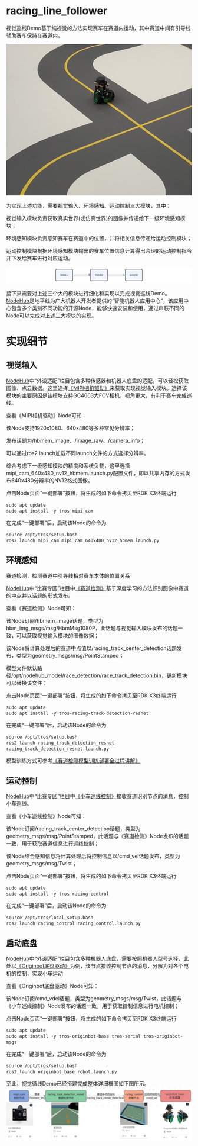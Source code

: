 # racing_line_follower


视觉巡线Demo基于纯视觉的方法实现赛车在赛道内运动，其中赛道中间有引导线辅助赛车保持在赛道内。

![live](images/live.jpg)

为实现上述功能，需要视觉输入、环境感知、运动控制三大模块，其中：

视觉输入模块负责获取真实世界(或仿真世界)的图像并传递给下一级环境感知模块；

环境感知模块负责感知赛车在赛道中的位置，并将相关信息传递给运动控制模块；

运动控制模块根据环境感知模块输出的赛车位置信息计算得出合理的运动控制指令并下发给赛车进行对应运动。

![flow_path](images/flow_path.jpg)

接下来需要对上述三个大的模块进行细化和实现以完成视觉巡线Demo。[NodeHub](https://developer.horizon.cc/nodehub)是地平线为广大机器人开发者提供的“智能机器人应用中心”，该应用中心包含多个类别不同功能的开源Node，能够快速安装和使用，通过串联不同的Node可以完成对上述三大模块的实现。

# 实现细节

## 视觉输入

[NodeHub](https://developer.horizon.cc/nodehub)中“外设适配”栏目包含多种传感器和机器人底盘的适配，可以轻松获取图像、点云数据。这里选择[《MIPI相机驱动》](https://developer.horizon.cc/nodehubdetail/168958376283445781)来获取实现视觉输入模块。选择该模块的主要原因是该模块支持GC4663大FOV相机，视角更大，有利于赛车完成巡线。

查看《MIPI相机驱动》Node可知：

该Node支持1920x1080、640x480等多种常见分辨率；

发布话题为/hbmem_image、/image_raw、/camera_info；

可以通过ros2 launch加载不同launch文件的方式选择分辨率。

综合考虑下一级感知模块的精度和系统负载，这里选择mipi_cam_640x480_nv12_hbmem.launch.py配置文件，即以共享内存的方式发布640x480分辨率的NV12格式图像。

点击Node页面“一键部署”按钮，将生成的如下命令拷贝至RDK X3终端运行

```shell
sudo apt update
sudo apt install -y tros-mipi-cam
```
在完成“一键部署”后，启动该Node的命令为
```shell
source /opt/tros/setup.bash
ros2 launch mipi_cam mipi_cam_640x480_nv12_hbmem.launch.py
```

## 环境感知

赛道检测，检测赛道中引导线相对赛车本体的位置关系

[NodeHub](https://developer.horizon.cc/nodehub)中“比赛专区”栏目中[《赛道检测》](https://developer.horizon.cc/nodehubdetail/184587678518566919)基于深度学习的方法识别图像中赛道的中点并以话题的形式发布。

查看《赛道检测》Node可知：

该Node订阅/hbmem_image话题，类型为hbm_img_msgs/msg/HbmMsg1080P，此话题与视觉输入模块发布的话题一致，可以获取视觉输入模块的图像数据；

该Node将计算处理后的赛道中点值以/racing_track_center_detection话题发布，类型为geometry_msgs/msg/PointStamped；

模型文件默认路径/opt/nodehub_model/race_detection/race_track_detection.bin，更新模块可以替换该文件；

点击Node页面“一键部署”按钮，将生成的如下命令拷贝至RDK X3终端运行

```shell
sudo apt update
sudo apt install -y tros-racing-track-detection-resnet
```

在完成“一键部署”后，启动该Node的命令为

```shell
source /opt/tros/setup.bash
ros2 launch racing_track_detection_resnet racing_track_detection_resnet.launch.py
```
模型训练方式可参考[《赛道检测模型训练部署全过程讲解》](https://developer.horizon.cc/forumDetail/185446272545810434)

## 运动控制

[NodeHub](https://developer.horizon.cc/nodehub)中“比赛专区”栏目中[《小车巡线控制》](https://developer.horizon.cc/nodehubdetail/184587678518566923)接收赛道识别节点的消息，控制小车巡线。

查看《小车巡线控制》Node可知：

该Node订阅/racing_track_center_detection话题，类型为geometry_msgs/msg/PointStamped，此话题与《赛道检测》Node发布的话题一致，用于获取赛道信息进行巡线控制；

该Node综合感知信息将计算处理后将控制信息以/cmd_vel话题发布，类型为geometry_msgs/msg/Twist；

点击Node页面“一键部署”按钮，将生成的如下命令拷贝至RDK X3终端运行
```shell
sudo apt update
sudo apt install -y tros-racing-control
```
在完成“一键部署”后，启动该Node的命令为
```shell
source /opt/tros/local_setup.bash
ros2 launch racing_control racing_control.launch.py
```

## 启动底盘
[NodeHub](https://developer.horizon.cc/nodehub)中“外设适配”栏目包含多种机器人底盘，需要按照机器人型号选择，此处以[《Originbot底盘驱动》](https://developer.horizon.cc/nodehubdetail/170117036053371431)为例，该节点接收控制节点的消息，分解为对各个电机的控制，实现小车运动

查看《Originbot底盘驱动》Node可知：

该Node订阅/cmd_vdel话题，类型为geometry_msgs/msg/Twist，此话题与《小车巡线控制》Node发布的话题一致，用于获取控制信息进行电机控制；

点击Node页面“一键部署”按钮，将生成的如下命令拷贝至RDK X3终端运行
```shell
sudo apt update
sudo apt install -y tros-originbot-base tros-serial tros-originbot-msgs
```
在完成“一键部署”后，启动该Node的命令为
```shell
source /opt/tros/setup.bash
ros2 launch originbot_base robot.launch.py 
```

至此，视觉循线Demo已经搭建完成整体详细框图如下图所示。
![framework](images/framework.jpg)